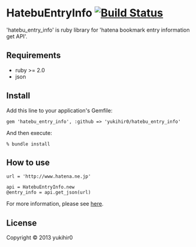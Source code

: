 # HatebuEntryInfo [![Build Status](https://travis-ci.org/yukihir0/hatebu_entry_info.png?branch=master)](https://travis-ci.org/yukihir0/hatebu_entry_info)

'hatebu_entry_info' is ruby library for 'hatena bookmark entry information get API'.

## Requirements

- ruby >= 2.0
- json

## Install

Add this line to your application's Gemfile:

```
gem 'hatebu_entry_info', :github => 'yukihir0/hatebu_entry_info'
```

And then execute:

```
% bundle install
```

## How to use

```
url = 'http://www.hatena.ne.jp'

api = HatebuEntryInfo.new
@entry_info = api.get_json(url)
```

For more information, please see [here](https://github.com/yukihir0/hatebu_entry_info/blob/master/sample/main.rb).

## License

Copyright &copy; 2013 yukihir0
